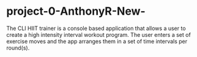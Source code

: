 # project-0-AnthonyR-New-

The CLI HIIT trainer is a console based application that allows a user to create a high intensity interval workout program.
The user enters a set of exercise moves and the app arranges them in a set of time intervals per round(s). 

